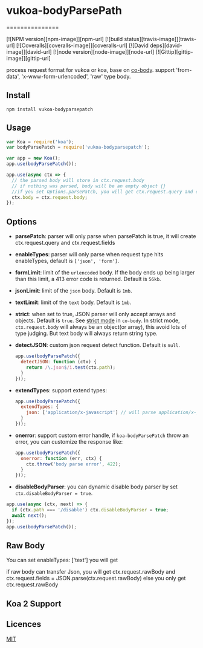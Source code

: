 # vukoa-bodyParsePath

===============

[![NPM version][npm-image]][npm-url]
[![build status][travis-image]][travis-url]
[![Coveralls][coveralls-image]][coveralls-url]
[![David deps][david-image]][david-url]
[![node version][node-image]][node-url]
[![Gittip][gittip-image]][gittip-url]

process request format for vukoa or koa, base on [co-body](https://github.com/tj/co-body). support 'from-data', 'x-www-form-urlencoded', 'raw' type body.

## Install

```
npm install vukoa-bodyparsepatch
```

## Usage

```js
var Koa = require('koa');
var bodyParsePatch = require('vukoa-bodyparsepatch');

var app = new Koa();
app.use(bodyParsePatch());

app.use(async ctx => {
  // the parsed body will store in ctx.request.body
  // if nothing was parsed, body will be an empty object {}
  //if you set Options.parsePatch, you will get ctx.request.query and ctx.request.fields;
  ctx.body = ctx.request.body;
});
```

## Options
* **parsePatch**: parser will only parse when parsePatch is true, it will create ctx.request.query and ctx.request.fields
* **enableTypes**: parser will only parse when request type hits enableTypes, default is `['json', 'form']`.
* **formLimit**: limit of the `urlencoded` body. If the body ends up being larger than this limit, a 413 error code is returned. Default is `56kb`.
* **jsonLimit**: limit of the `json` body. Default is `1mb`.
* **textLimit**: limit of the `text` body. Default is `1mb`.
* **strict**: when set to true, JSON parser will only accept arrays and objects. Default is `true`. See [strict mode](https://github.com/cojs/co-body#options) in `co-body`. In strict mode, `ctx.request.body` will always be an object(or array), this avoid lots of type judging. But text body will always return string type.
* **detectJSON**: custom json request detect function. Default is `null`.

  ```js
  app.use(bodyParsePatch({
    detectJSON: function (ctx) {
      return /\.json$/i.test(ctx.path);
    }
  }));
  ```

* **extendTypes**: support extend types:

  ```js
  app.use(bodyParsePatch({
    extendTypes: {
      json: ['application/x-javascript'] // will parse application/x-javascript type body as a JSON string
    }
  }));
  ```

* **onerror**: support custom error handle, if `koa-bodyParsePatch` throw an error, you can customize the response like:

  ```js
  app.use(bodyParsePatch({
    onerror: function (err, ctx) {
      ctx.throw('body parse error', 422);
    }
  }));
  ```

* **disableBodyParser**: you can dynamic disable body parser by set `ctx.disableBodyParser = true`.

```js
app.use(async (ctx, next) => {
  if (ctx.path === '/disable') ctx.disableBodyParser = true;
  await next();
});
app.use(bodyParsePatch());
```

## Raw Body

You can set enableTypes: ['text'] you will get

if raw body can transfer Json, you will get ctx.request.rawBody and ctx.request.fields = JSON.parse(ctx.request.rawBody)
else you only get ctx.request.rawBody

## Koa 2 Support


## Licences

[MIT](LICENSE)
